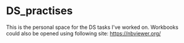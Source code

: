 # DS_practises
This is the personal space for the DS tasks I've worked on.
Workbooks could also be opened using following site: https://nbviewer.org/
